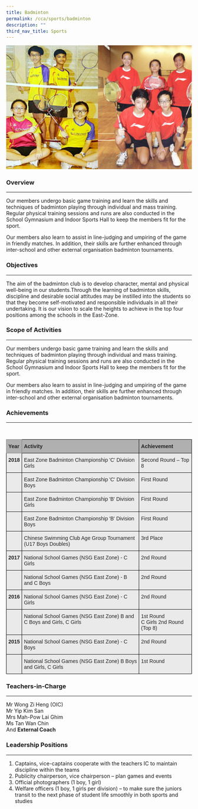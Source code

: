 ```yaml
---
title: Badminton
permalink: /cca/sports/badminton
description: ""
third_nav_title: Sports
---
```

![Badminton](/images/Badminton.jpg)

### Overview
--------

Our members undergo basic game training and learn the skills and techniques of badminton playing through individual and mass training. Regular physical training sessions and runs are also conducted in the School Gymnasium and Indoor Sports Hall to keep the members fit for the sport. 

  

Our members also learn to assist in line-judging and umpiring of the game in friendly matches. In addition, their skills are further enhanced through inter-school and other external organisation badminton tournaments.

  

### Objectives
----------

The aim of the badminton club is to develop character, mental and physical well-being in our students.Through the learning of badminton skills, discipline and desirable social attitudes may be instilled into the students so that they become self-motivated and responsible individuals in all their undertaking. It is our vision to scale the heights to achieve in the top four positions among the schools in the East-Zone.  

  

### Scope of Activities
-------------------

Our members undergo basic game training and learn the skills and techniques of badminton playing through individual and mass training. Regular physical training sessions and runs are also conducted in the School Gymnasium and Indoor Sports Hall to keep the members fit for the sport.

  

Our members also learn to assist in line-judging and umpiring of the game in friendly matches. In addition, their skills are further enhanced through inter-school and other external organisation badminton tournaments.

  

### Achievements
------------

<br>

<style type="text/css">
.tg  {border-collapse:collapse;border-spacing:0;}
.tg td{border-color:black;border-style:solid;border-width:1px;font-family:Arial, sans-serif;font-size:14px;
  overflow:hidden;padding:10px 5px;word-break:normal;}
.tg th{border-color:black;border-style:solid;border-width:1px;font-family:Arial, sans-serif;font-size:14px;
  font-weight:normal;overflow:hidden;padding:10px 5px;word-break:normal;}
.tg .tg-y7qa{background-color:#EAEAEA;color:#222;text-align:left;vertical-align:top}
.tg .tg-iva4{background-color:#B0B0B0;border-color:inherit;color:#222;font-weight:bold;text-align:left;vertical-align:top}
.tg .tg-1xc9{background-color:#B0B0B0;color:#222;font-weight:bold;text-align:left;vertical-align:top}
.tg .tg-laxs{background-color:#EAEAEA;text-align:left;vertical-align:middle}
.tg .tg-rj1p{background-color:#EAEAEA;color:#222;font-weight:bold;text-align:left;vertical-align:top}
</style>
<table class="tg">
<thead>
  <tr>
    <th class="tg-iva4"><span style="color:#222">Year</span></th>
    <th class="tg-1xc9"><span style="color:#222">Activity</span></th>
    <th class="tg-1xc9"><span style="color:#222">Achievement</span></th>
  </tr>
</thead>
<tbody>
  <tr>
    <td class="tg-rj1p"><span style="color:#222"> 2018</span></td>
    <td class="tg-y7qa"><span style="color:#222">East Zone Badminton Championship 'C' Division Girls</span></td>
    <td class="tg-y7qa"><span style="color:#222">Second Round – Top 8</span></td>
  </tr>
  <tr>
    <td class="tg-rj1p"> </td>
    <td class="tg-y7qa"><span style="color:#222">East Zone Badminton Championship 'C' Division Boys</span></td>
    <td class="tg-y7qa"><span style="color:#222">First Round</span></td>
  </tr>
  <tr>
    <td class="tg-rj1p"> </td>
    <td class="tg-y7qa"><span style="color:#222">East Zone Badminton Championship 'B' Division Girls</span></td>
    <td class="tg-y7qa"><span style="color:#222">First Round</span></td>
  </tr>
  <tr>
    <td class="tg-rj1p"> </td>
    <td class="tg-y7qa"><span style="color:#222">East Zone Badminton Championship 'B' Division Boys</span></td>
    <td class="tg-y7qa"><span style="color:#222">First Round</span></td>
  </tr>
  <tr>
    <td class="tg-rj1p"> </td>
    <td class="tg-y7qa"><span style="color:#222">Chinese Swimming Club Age Group Tournament (U17 Boys Doubles) </span></td>
    <td class="tg-y7qa"><span style="color:#222">3</span>rd Place</td>
  </tr>
  <tr>
    <td class="tg-rj1p"><span style="color:#222"> </span>2017</td>
    <td class="tg-y7qa"><span style="color:#222">National School Games (NSG East Zone) - C Girls</span></td>
    <td class="tg-y7qa"><span style="color:#222">2nd Round</span></td>
  </tr>
  <tr>
    <td class="tg-y7qa"><span style="color:#222"> </span></td>
    <td class="tg-y7qa"><span style="color:#222">National School Games (NSG East Zone) - B and C Boys</span></td>
    <td class="tg-y7qa"><span style="color:#222">2nd Round</span></td>
  </tr>
  <tr>
    <td class="tg-rj1p"><span style="color:#222"> </span>2016</td>
    <td class="tg-y7qa"><span style="color:#222">National School Games (NSG East Zone) - C Girls</span></td>
    <td class="tg-y7qa"><span style="color:#222">2nd Round</span></td>
  </tr>
  <tr>
    <td class="tg-laxs"></td>
    <td class="tg-y7qa"><span style="color:#222">National School Games (NSG East Zone) B and C Boys and Girls, C Girls</span></td>
    <td class="tg-y7qa"><span style="color:#222">1st Round</span><br><span style="color:#222">C Girls 2nd Round (Top 8)</span></td>
  </tr>
  <tr>
    <td class="tg-rj1p"><span style="color:#222"> </span>2015</td>
    <td class="tg-y7qa"><span style="color:#222">National School Games (NSG East Zone) - C Boys</span></td>
    <td class="tg-y7qa"><span style="color:#222">2nd Round </span></td>
  </tr>
  <tr>
    <td class="tg-y7qa"><span style="color:#222"> </span></td>
    <td class="tg-y7qa"><span style="color:#222">National School Games (NSG East Zone) B Boys and Girls, C Girls</span></td>
    <td class="tg-y7qa"><span style="color:#222">1st Round </span></td>
  </tr>
</tbody>
</table>

### Teachers-in-Charge  
---------------------

Mr Wong Zi Heng (OIC) <br>
Mr Yip Kim San <br>
Mrs Mah-Pow Lai Ghim  <br>
Ms Tan Wan Chin <br>
And **External Coach**  

### Leadership Positions
--------------------

1.  Captains, vice-captains cooperate with the teachers IC to maintain discipline within the teams
2.  Publicity chairperson, vice chairperson – plan games and events
3.  Official photographers (1 boy, 1 girl)
4.  Welfare officers (1 boy, 1 girls per division) – to make sure the juniors transit to the next phase of student life smoothly in both sports and studies